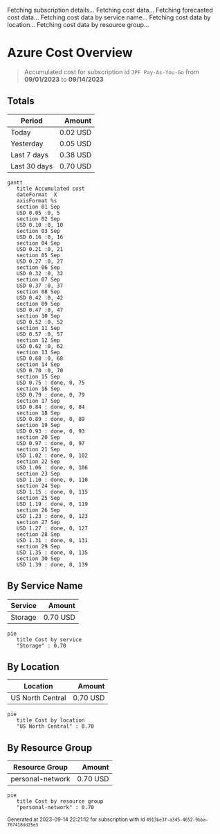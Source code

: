 Fetching subscription details...
Fetching cost data...
Fetching forecasted cost data...
Fetching cost data by service name...
Fetching cost data by location...
Fetching cost data by resource group...
# Azure Cost Overview

> Accumulated cost for subscription id `JPF Pay-As-You-Go` from **09/01/2023** to **09/14/2023**

## Totals

|Period|Amount|
|---|---:|
|Today|0.02 USD|
|Yesterday|0.05 USD|
|Last 7 days|0.38 USD|
|Last 30 days|0.70 USD|

```mermaid
gantt
   title Accumulated cost
   dateFormat  X
   axisFormat %s
   section 01 Sep
   USD 0.05 :0, 5
   section 02 Sep
   USD 0.10 :0, 10
   section 03 Sep
   USD 0.16 :0, 16
   section 04 Sep
   USD 0.21 :0, 21
   section 05 Sep
   USD 0.27 :0, 27
   section 06 Sep
   USD 0.32 :0, 32
   section 07 Sep
   USD 0.37 :0, 37
   section 08 Sep
   USD 0.42 :0, 42
   section 09 Sep
   USD 0.47 :0, 47
   section 10 Sep
   USD 0.52 :0, 52
   section 11 Sep
   USD 0.57 :0, 57
   section 12 Sep
   USD 0.62 :0, 62
   section 13 Sep
   USD 0.68 :0, 68
   section 14 Sep
   USD 0.70 :0, 70
   section 15 Sep
   USD 0.75 : done, 0, 75
   section 16 Sep
   USD 0.79 : done, 0, 79
   section 17 Sep
   USD 0.84 : done, 0, 84
   section 18 Sep
   USD 0.89 : done, 0, 89
   section 19 Sep
   USD 0.93 : done, 0, 93
   section 20 Sep
   USD 0.97 : done, 0, 97
   section 21 Sep
   USD 1.02 : done, 0, 102
   section 22 Sep
   USD 1.06 : done, 0, 106
   section 23 Sep
   USD 1.10 : done, 0, 110
   section 24 Sep
   USD 1.15 : done, 0, 115
   section 25 Sep
   USD 1.19 : done, 0, 119
   section 26 Sep
   USD 1.23 : done, 0, 123
   section 27 Sep
   USD 1.27 : done, 0, 127
   section 28 Sep
   USD 1.31 : done, 0, 131
   section 29 Sep
   USD 1.35 : done, 0, 135
   section 30 Sep
   USD 1.39 : done, 0, 139
```

## By Service Name

|Service|Amount|
|---|---:|
|Storage|0.70 USD|

```mermaid
pie
   title Cost by service
   "Storage" : 0.70
```

## By Location

|Location|Amount|
|---|---:|
|US North Central|0.70 USD|

```mermaid
pie
   title Cost by location
   "US North Central" : 0.70
```

## By Resource Group

|Resource Group|Amount|
|---|---:|
|personal-network|0.70 USD|

```mermaid
pie
   title Cost by resource group
   "personal-network" : 0.70
```

<sup>Generated at 2023-09-14 22:21:12 for subscription with id `4913be3f-a345-4652-9bba-767418dd25e3`</sup>
